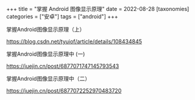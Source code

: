 +++
title = "掌握 Android 图像显示原理"
date = 2022-08-28
[taxonomies]
categories = ["安卓"]
tags = ["android"]
+++

掌握Android图像显示原理（上）

https://blog.csdn.net/tyuiof/article/details/108434845

掌握Android图像显示原理中 (一)

https://juejin.cn/post/6877071747145793543

掌握Android图像显示原理中（二）

https://juejin.cn/post/6877072252970483720

